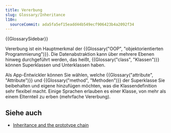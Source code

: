 ```yaml
---
title: Vererbung
slug: Glossary/Inheritance
l10n:
  sourceCommit: ada5fa5ef15eadd44b549ecf906423b4a2092f34
---
```


{{GlossarySidebar}}

Vererbung ist ein Hauptmerkmal der {{Glossary("OOP", "objektorientierten Programmierung")}}. Die Datenabstraktion kann über mehrere Ebenen hinweg durchgeführt werden, das heißt, {{Glossary("class", "Klassen")}} können Superklassen und Unterklassen haben.

Als App-Entwickler können Sie wählen, welche {{Glossary("attribute", "Attribute")}} und {{Glossary("method", "Methoden")}} der Superklasse Sie beibehalten und eigene hinzufügen möchten, was die Klassendefinition sehr flexibel macht. Einige Sprachen erlauben es einer Klasse, von mehr als einem Elternteil zu erben (mehrfache Vererbung).

## Siehe auch

- [Inheritance and the prototype chain](/de/docs/Web/JavaScript/Inheritance_and_the_prototype_chain)
